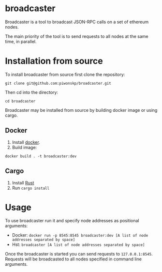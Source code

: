 # broadcaster
Broadcaster is a tool to broadcast JSON-RPC calls on a set of ethereum nodes. 

The main priority of the tool is to send requests to all nodes at the same time, in parallel. 

# Installation from source
To install broadcaster from source first clone the repository:
```
git clone git@github.com:piwonskp/broadcaster.git
```
Then cd into the directory:
```
cd broadcaster
```
Broadcaster may be installed from source by building docker image or using cargo. 

## Docker
1. Install [docker](https://docs.docker.com/engine/install/).
2. Build image:
```
docker build . -t broadcaster:dev
```
## Cargo
1. Install [Rust](https://www.rust-lang.org/tools/install)
2. Run
```cargo install```

# Usage
To use broadcaster run it and specify node addresses as positional arguments:
* Docker: `docker run -p 8545:8545 broadcaster:dev [A list of node addresses separated by space]`
* Hst: `broadcaster [A list of node addresses separated by space]`

Once the broadcaster is started you can send requests to `127.0.0.1:8545`. Requests will be broadcasted to all nodes specified in command line arguments.

